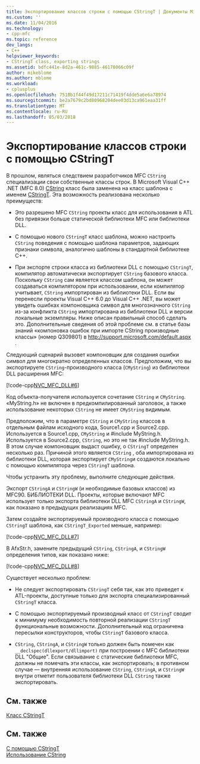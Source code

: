 ```yaml
---
title: Экспортирование классов строки с помощью CStringT | Документы Microsoft
ms.custom: ''
ms.date: 11/04/2016
ms.technology:
- cpp-mfc
ms.topic: reference
dev_langs:
- C++
helpviewer_keywords:
- CStringT class, exporting strings
ms.assetid: bdfc441e-8d2a-461c-9885-46178066c09f
author: mikeblome
ms.author: mblome
ms.workload:
- cplusplus
ms.openlocfilehash: 7510b1f44f49d17211c71419f4dde5a6e6a78974
ms.sourcegitcommit: be2a7679c2bd80968204dee03d13ca961eaa31ff
ms.translationtype: MT
ms.contentlocale: ru-RU
ms.lasthandoff: 05/03/2018
---
```

# <a name="exporting-string-classes-using-cstringt"></a>Экспортирование классов строки с помощью CStringT
В прошлом, являться следствием разработчиков MFC `CString` специализации свои собственные классы строк. В Microsoft Visual C++ .NET (MFC 8.0) [CString](../atl-mfc-shared/using-cstring.md) класс была заменена на класс шаблона с именем [CStringT](../atl-mfc-shared/reference/cstringt-class.md). Эта возможность реализована несколько преимуществ:  
  
-   Это разрешено MFC `CString` проекты класс для использования в ATL без привязки больше статической библиотеки MFC или библиотеки DLL.  
  
-   С помощью нового `CStringT` класс шаблона, можно настроить `CString` поведения с помощью шаблона параметров, задающих признаки символа, аналогично шаблоны в стандартной библиотеке C++.  
  
-   При экспорте строки класса из библиотеки DLL с помощью `CStringT`, компилятор автоматически экспортирует `CString` базового класса. Поскольку `CString` сам является классом шаблона, он может создаваться компилятором при использовании, если компилятор учитывает, `CString` импортирован из библиотеки DLL. Если вы перенесли проекты Visual C++ 6.0 до Visual C++ .NET, вы может увидеть ошибках компоновщика символ для многозначного `CString` из-за конфликта `CString` импортирована из библиотеки DLL и версии локальные экземпляры. Ниже описан правильный способ сделать это. Дополнительные сведения об этой проблеме см. в статье базы знаний «компоновка ошибок при импорте CString производные классы» (номер Q309801) в [ http://support.microsoft.com/default.aspx ](http://support.microsoft.com/default.aspx).  
  
 Следующий сценарий вызовет компоновщик для создания ошибки символ для многократно определенных классов. Предположим, что вы экспортируете `CString`-производного класса (`CMyString`) из библиотеки DLL расширения MFC:  
  
 [!code-cpp[NVC_MFC_DLL#6](../atl-mfc-shared/codesnippet/cpp/exporting-string-classes-using-cstringt_1.cpp)]  
  
 Код объекта-получателя используется сочетание `CString` и `CMyString`. «MyString.h» не включен в предкомпилированный заголовок, а также использование некоторых `CString` не имеет `CMyString` видимым.  
  
 Предположим, что в параметре `CString` и `CMyString` классов в отдельным файлам исходного кода, Source1.cpp и Source2.cpp. Используется в Source1.cpp, `CMyString` и #include MyString.h. Используется в Source2.cpp, `CString`, но это не так #include MyString.h. В этом случае компоновщик выдаст ошибку, о `CStringT` определен несколько раз. Причиной этого является `CString` , оба импортирована из библиотеки DLL, которая экспортирует `CMyString`и создаются локально с помощью компилятора через `CStringT` шаблона.  
  
 Чтобы устранить эту проблему, выполните следующие действия.  
  
 Экспорт `CStringA` и `CStringW` (и необходимые базовых классов) из MFC90. БИБЛИОТЕКИ DLL. Проекты, которые включают MFC использует только экспорта библиотеки DLL MFC `CStringA` и `CStringW`, как показано в предыдущих реализациях MFC.  
  
 Затем создайте экспортируемый производного класса с помощью `CStringT` шаблона, как `CStringT_Exported` меньше, например:  
  
 [!code-cpp[NVC_MFC_DLL#7](../atl-mfc-shared/codesnippet/cpp/exporting-string-classes-using-cstringt_2.cpp)]  
  
 В AfxStr.h, замените предыдущий `CString`, `CStringA`, и `CStringW` определения типов, как показано ниже:  
  
 [!code-cpp[NVC_MFC_DLL#8](../atl-mfc-shared/codesnippet/cpp/exporting-string-classes-using-cstringt_3.cpp)]  
  
 Существует несколько проблем:  
  
-   Не следует экспортировать `CStringT` себя так, как это приведет к ATL-проекты, доступные только для экспорта специализированный `CStringT` класса.  
  
-   С помощью экспортируемый производный класс от `CStringT` сводит к минимуму необходимость повторной реализации `CStringT` функциональные возможности. Дополнительный код ограничена пересылки конструкторов, чтобы `CStringT` базового класса.  
  
-   `CString`, `CStringA`, и `CStringW` только должен быть помечен как `__declspec(dllexport/dllimport)` при построении с MFC библиотеки DLL "Общие". Если связывание с статические библиотеки MFC, должны не помечать эти классы, как экспортировать; в противном случае — внутренняя использование `CString`, `CStringA`, и `CStringW` внутри отметит пользователя библиотеки DLL `CString` также экспортировать.  
  
## <a name="related-topics"></a>См. также  
 [Класс CStringT](../atl-mfc-shared/reference/cstringt-class.md)  
  
## <a name="see-also"></a>См. также  
 [С помощью CStringT](../atl-mfc-shared/using-cstringt.md)   
 [Использование CString](../atl-mfc-shared/using-cstring.md)

